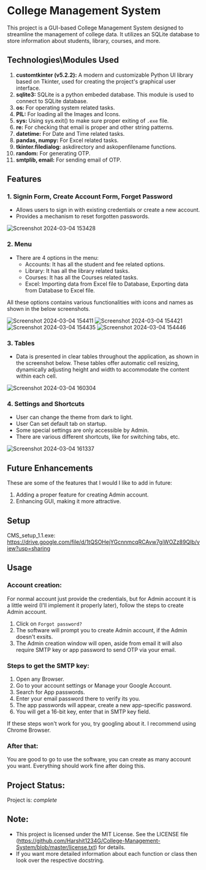 # College Management System
This project is a GUI-based College Management System designed to streamline the management of college data. It utilizes an SQLite database to store information about students, library, courses, and more.

## Technologies\Modules Used
1. __customtkinter (v5.2.2):__ A modern and customizable Python UI library based on Tkinter, used for creating the project's graphical user interface.
2. __sqlite3:__ SQLite is a python embeded database. This module is used to connect to SQLite database.
3. __os:__ For operating system related tasks.
4. __PIL:__ For loading all the Images and Icons.
5. __sys:__ Using sys.exit() to make sure proper exiting of `.exe` file.
6. __re:__ For checking that email is proper and other string patterns.
7. __datetime:__ For Date and Time related tasks.
8. __pandas, numpy:__ For Excel related tasks.
9. __tkinter.filedialog:__ askdirectory and askopenfilename functions.
10. __random:__ For generating OTP.
11. __smtplib, email:__ For sending email of OTP.

## Features
### 1. Signin Form, Create Account Form, Forget Password
- Allows users to sign in with existing credentials or create a new account.
- Provides a mechanism to reset forgotten passwords.

![Screenshot 2024-03-04 153428](https://github.com/Harshit1234G/College-Management-System/assets/119939567/d9558993-daca-4f3c-93fe-dfd239dabdd5)

### 2. Menu
- There are 4 options in the menu:
    - Accounts: It has all the student and fee related options. 
    - Library: It has all the library related tasks.
    - Courses: It has all the Courses related tasks.
    - Excel: Importing data from Excel file to Database, Exporting data from Database to Excel file.

All these options contains various functionalities with icons and names as shown in the below screenshots.
  
![Screenshot 2024-03-04 154411](https://github.com/Harshit1234G/College-Management-System/assets/119939567/8f738897-07d6-4765-8fd7-971e481746d5)
![Screenshot 2024-03-04 154421](https://github.com/Harshit1234G/College-Management-System/assets/119939567/d92ae950-f562-4b85-8841-db37de008ef3)
![Screenshot 2024-03-04 154435](https://github.com/Harshit1234G/College-Management-System/assets/119939567/fb2be2c5-836e-4d0f-b83e-772598490ec1)
![Screenshot 2024-03-04 154446](https://github.com/Harshit1234G/College-Management-System/assets/119939567/d461a072-2b1a-4724-b2b0-1a07e189545d)

### 3. Tables
- Data is presented in clear tables throughout the application, as shown in the screenshot below. These tables offer automatic cell resizing, dynamically adjusting height and width to accommodate the content within each cell.

![Screenshot 2024-03-04 160304](https://github.com/Harshit1234G/College-Management-System/assets/119939567/bc81dec9-bae4-4285-bb5d-e0b460cef7eb)

### 4. Settings and Shortcuts
- User can change the theme from dark to light.
- User Can set default tab on startup.
- Some special settings are only accessible by Admin.
- There are various different shortcuts, like for switching tabs, etc.

![Screenshot 2024-03-04 161337](https://github.com/Harshit1234G/College-Management-System/assets/119939567/c6cc7b3d-dc84-4155-8b5a-b09c688145aa)

## Future Enhancements
These are some of the features that I would I like to add in future:
1. Adding a proper feature for creating Admin account.
2. Enhancing GUI, making it more attractive.

## Setup
CMS_setup_1.1.exe: https://drive.google.com/file/d/1tQSOHejYGcnnmcqRCAvw7giWOZz89QIb/view?usp=sharing

## Usage
### Account creation:
For normal account just provide the credentials, but for Admin account it is a little weird (I'll implement it properly later), follow the steps to create Admin account.
1. Click on `Forgot password?`
2. The software will prompt you to create Admin account, if the Admin doesn't exsits.
3. The Admin creation window will open, aside from email it will also require SMTP key or app password to send OTP via your email.

### Steps to get the SMTP key:
1. Open any Browser.
2. Go to your account settings or Manage your Google Account.
3. Search for App passwords.
4. Enter your email password there to verify its you.
5. The app passwords will appear, create a new app-specific password.
6. You will get a 16-bit key, enter that in SMTP key field.

If these steps won't work for you, try googling about it. I recommend using Chrome Browser.

### After that:
You are good to go to use the software, you can create as many account you want. Everything should work fine after doing this.

## Project Status: 
Project is: _complete_

## Note: 
- This project is licensed under the MIT License. See the LICENSE file (https://github.com/Harshit1234G/College-Management-System/blob/master/license.txt) for details.
- If you want more detailed information about each function or class then look over the respective docstring.
